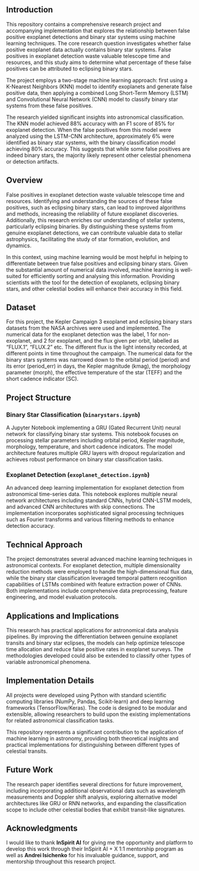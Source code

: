 ## Introduction

This repository contains a comprehensive research project and accompanying implementation that explores the relationship between false positive exoplanet detections and binary star systems using machine learning techniques. The core research question investigates whether false positive exoplanet data actually contains binary star systems. False positives in exoplanet detection waste valuable telescope time and resources, and this study aims to determine what percentage of these false positives can be attributed to eclipsing binary stars.

The project employs a two-stage machine learning approach: first using a K-Nearest Neighbors (KNN) model to identify exoplanets and generate false positive data, then applying a combined Long Short-Term Memory (LSTM) and Convolutional Neural Network (CNN) model to classify binary star systems from these false positives.

The research yielded significant insights into astronomical classification. The KNN model achieved 88% accuracy with an F1 score of 85% for exoplanet detection. When the false positives from this model were analyzed using the LSTM-CNN architecture, approximately 6% were identified as binary star systems, with the binary classification model achieving 80% accuracy. This suggests that while some false positives are indeed binary stars, the majority likely represent other celestial phenomena or detection artifacts.

## Overview

False positives in exoplanet detection waste valuable telescope time and resources. Identifying and understanding the sources of these false positives, such as eclipsing binary stars, can lead to improved algorithms and methods, increasing the reliability of future exoplanet discoveries. Additionally, this research enriches our understanding of stellar systems, particularly eclipsing binaries. By distinguishing these systems from genuine exoplanet detections, we can contribute valuable data to stellar astrophysics, facilitating the study of star formation, evolution, and dynamics.

In this context, using machine learning would be most helpful in helping to differentiate between true false positives and eclipsing binary stars. Given the substantial amount of numerical data involved, machine learning is well-suited for efficiently sorting and analysing this information. Providing scientists with the tool for the detection of exoplanets, eclipsing binary stars, and other celestial bodies will enhance their accuracy in this field.


## Dataset
For this project, the Kepler Campaign 3 exoplanet and eclipsing binary stars datasets from the NASA archives were used and implemented. The numerical data for the exoplanet detection was the label, 1 for non-exoplanet, and 2 for exoplanet, and the flux given per orbit, labelled as “FLUX.1”, “FLUX.2” etc. The different flux is the light intensity recorded, at different points in time throughout the campaign. The numerical data for the binary stars systems was narrowed down to the orbital period (period) and its error (period_err) in days, the Kepler magnitude (kmag), the morphology parameter (morph), the effective temperature of the star (TEFF) and the short cadence indicator (SC).


## Project Structure

### Binary Star Classification (`binarystars.ipynb`)
A Jupyter Notebook implementing a GRU (Gated Recurrent Unit) neural network for classifying binary star systems. This notebook focuses on processing stellar parameters including orbital period, Kepler magnitude, morphology, temperature, and short cadence indicators. The model architecture features multiple GRU layers with dropout regularization and achieves robust performance on binary star classification tasks.

### Exoplanet Detection (`exoplanet_detection.ipynb`)
An advanced deep learning implementation for exoplanet detection from astronomical time-series data. This notebook explores multiple neural network architectures including standard CNNs, hybrid CNN-LSTM models, and advanced CNN architectures with skip connections. The implementation incorporates sophisticated signal processing techniques such as Fourier transforms and various filtering methods to enhance detection accuracy.

## Technical Approach

The project demonstrates several advanced machine learning techniques in astronomical contexts. For exoplanet detection, multiple dimensionality reduction methods were employed to handle the high-dimensional flux data, while the binary star classification leveraged temporal pattern recognition capabilities of LSTMs combined with feature extraction power of CNNs. Both implementations include comprehensive data preprocessing, feature engineering, and model evaluation protocols.

## Applications and Implications

This research has practical applications for astronomical data analysis pipelines. By improving the differentiation between genuine exoplanet transits and binary star eclipses, the models can help optimize telescope time allocation and reduce false positive rates in exoplanet surveys. The methodologies developed could also be extended to classify other types of variable astronomical phenomena.

## Implementation Details

All projects were developed using Python with standard scientific computing libraries (NumPy, Pandas, Scikit-learn) and deep learning frameworks (TensorFlow/Keras). The code is designed to be modular and extensible, allowing researchers to build upon the existing implementations for related astronomical classification tasks.

This repository represents a significant contribution to the application of machine learning in astronomy, providing both theoretical insights and practical implementations for distinguishing between different types of celestial transits.


## Future Work

The research paper identifies several directions for future improvement, including incorporating additional observational data such as wavelength measurements and Doppler shift analysis, exploring alternative model architectures like GRU or RNN networks, and expanding the classification scope to include other celestial bodies that exhibit transit-like signatures.

## Acknowledgments

I would like to thank **InSpirit AI** for giving me the opportunity and platform to develop this work through their InSpirit AI + X 1:1 mentorship program as well as **Andrei Isichenko** for his invaluable guidance, support, and mentorship throughout this research project. 
